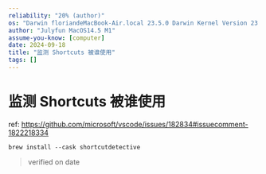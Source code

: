 ```yaml
---
reliability: "20% (author)"
os: "Darwin floriandeMacBook-Air.local 23.5.0 Darwin Kernel Version 23.5.0: Wed May  1 20:16:51 PDT 2024; root:xnu-10063.121.3~5/RELEASE_ARM64_T8103 arm64"
author: "Julyfun MacOS14.5 M1"
assume-you-know: [computer]
date: 2024-09-18
title: "监测 Shortcuts 被谁使用"
tags: []
---
```


# 监测 Shortcuts 被谁使用

ref: https://github.com/microsoft/vscode/issues/182834#issuecomment-1822218334 

```
brew install --cask shortcutdetective
```

> verified on date

